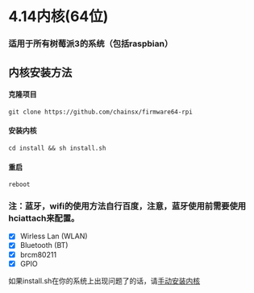 # 4.14内核(64位)
### 适用于所有树莓派3的系统（包括raspbian）

## 内核安装方法

#### 克隆项目
`git clone https://github.com/chainsx/firmware64-rpi`
#### 安装内核
`cd install && sh install.sh`
#### 重启
`reboot`

### 注：蓝牙，wifi的使用方法自行百度，注意，蓝牙使用前需要使用hciattach来配置。

- [X] Wirless Lan (WLAN)
- [X] Bluetooth (BT)
- [X] brcm80211
- [X] GPIO

如果install.sh在你的系统上出现问题了的话，请[手动安装内核](https://github.com/chainsx/firmware64-rpi/wiki/手动安装内核)
